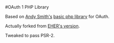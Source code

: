 #OAuth 1 PHP Library

Based on [Andy Smith's](http://term.ie/) [basic php library](http://oauth.googlecode.com/svn/code/php/) for OAuth.

Actually forked from [EHER's version](https://github.com/EHER/OAuth).

Tweaked to pass PSR-2.